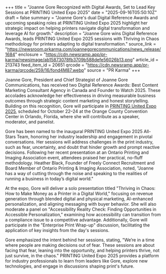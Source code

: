 +++
title = "Joanne Gore Recognized with Digital Awards, Set to Lead Key Sessions at PRINTING United Expo 2025"
date = "2025-09-16T05:50:10Z"
draft = false
summary = "Joanne Gore's dual Digital Reference Awards and upcoming speaking roles at PRINTING United Expo 2025 highlight her strategic impact on helping printers navigate digital transformation and leverage AI for growth."
description = "Joanne Gore wins Digital Reference Awards, leads PRINTING United Expo 2025 sessions with Thriving in Chaos methodology for printers adapting to digital transformation."
source_link = "https://newsroom.prkarma.com/joannegorecommunications/news_release/1684"
enclosure = "https://cdn.newsramp.app/pr-karma/newsimage/ab15873078fb3709b588defe56026b13.png"
article_id = 213743
feed_item_id = 20651
qrcode = "https://cdn.newsramp.app/pr-karma/qrcode/259/16/fond4M87.webp"
source = "PR Karma"
+++

<p>Joanne Gore, President and Chief Strategist of Joanne Gore Communications, has received two Digital Reference Awards: Best Content Marketing Consultant Agency in Canada and Founder to Watch 2025. These accolades acknowledge her effectiveness in driving measurable business outcomes through strategic content marketing and honest storytelling. Building on this recognition, Gore will participate in <a href="https://www.printingunited.com" rel="nofollow" target="_blank">PRINTING United Expo 2025</a>, scheduled for October 22–24 at the Orange County Convention Center in Orlando, Florida, where she will contribute as a speaker, moderator, and panelist.</p><p>Gore has been named to the inaugural PRINTING United Expo 2025 All-Stars Team, honoring her industry leadership and engagement in pivotal conversations. Her sessions will address challenges in the print industry, such as fear, uncertainty, and doubt that hinder growth and prompt reactive decisions. Following her recent presentation at an Ontario Printing and Imaging Association event, attendees praised her practical, no-fluff methodology. Heather Black, Founder of Freely Connect Recruitment and Board Member of Ontario Printing & Imaging Association, noted, "Joanne has a way of cutting through the noise and speaking to the realities of running a business in today’s digital world."</p><p>At the expo, Gore will deliver a solo presentation titled "Thriving in Chaos: How to Make Money as a Printer in a Digital World," focusing on revenue generation through blended digital and physical marketing, AI-enhanced personalization, and aligning messaging with buyer behavior. She will also moderate a panel on "Accessibility Reality Check: Finding Opportunities in Accessible Personalization," examining how accessibility can transition from a compliance issue to a competitive advantage. Additionally, Gore will participate in the "Enterprise Print Wrap-up" discussion, facilitating the application of key insights from the day's sessions.</p><p>Gore emphasized the intent behind her sessions, stating, "We’re in a time where people are making decisions out of fear. These sessions are about facing that fear, leaning into the opportunity, and helping printers thrive, not just survive, in the chaos." PRINTING United Expo 2025 provides a platform for industry professionals to learn from leaders like Gore, explore new technologies, and engage in discussions shaping print's future.</p>